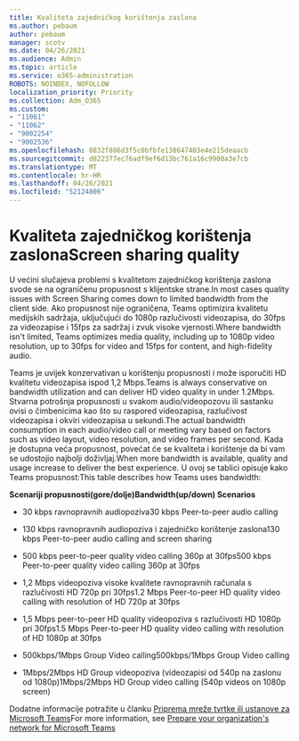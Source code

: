 ```yaml
---
title: Kvaliteta zajedničkog korištenja zaslona
ms.author: pebaum
author: pebaum
manager: scotv
ms.date: 04/26/2021
ms.audience: Admin
ms.topic: article
ms.service: o365-administration
ROBOTS: NOINDEX, NOFOLLOW
localization_priority: Priority
ms.collection: Adm_O365
ms.custom:
- "11061"
- "11062"
- "9002254"
- "9002536"
ms.openlocfilehash: 0832f886d3f5c0bfbfe138647403e4e215deaacb
ms.sourcegitcommit: d822377ec76adf9ef6d13bc761a16c9900a3e7cb
ms.translationtype: MT
ms.contentlocale: hr-HR
ms.lasthandoff: 04/26/2021
ms.locfileid: "52124806"
---
```

# <a name="screen-sharing-quality"></a><span data-ttu-id="b589d-102">Kvaliteta zajedničkog korištenja zaslona</span><span class="sxs-lookup"><span data-stu-id="b589d-102">Screen sharing quality</span></span>

<span data-ttu-id="b589d-103">U većini slučajeva problemi s kvalitetom zajedničkog korištenja zaslona svode se na ograničenu propusnost s klijentske strane.</span><span class="sxs-lookup"><span data-stu-id="b589d-103">In most cases quality issues with Screen Sharing comes down to limited bandwidth from the client side.</span></span>  <span data-ttu-id="b589d-104">Ako propusnost nije ograničena, Teams optimizira kvalitetu medijskih sadržaja, uključujući do 1080p razlučivosti videozapisa, do 30fps za videozapise i 15fps za sadržaj i zvuk visoke vjernosti.</span><span class="sxs-lookup"><span data-stu-id="b589d-104">Where bandwidth isn't limited, Teams optimizes media quality, including up to 1080p video resolution, up to 30fps for video and 15fps for content, and high-fidelity audio.</span></span>

<span data-ttu-id="b589d-105">Teams je uvijek konzervativan u korištenju propusnosti i može isporučiti HD kvalitetu videozapisa ispod 1,2 Mbps.</span><span class="sxs-lookup"><span data-stu-id="b589d-105">Teams is always conservative on bandwidth utilization and can deliver HD video quality in under 1.2Mbps.</span></span> <span data-ttu-id="b589d-106">Stvarna potrošnja propusnosti u svakom audio/videopozovu ili sastanku ovisi o čimbenicima kao što su raspored videozapisa, razlučivost videozapisa i okviri videozapisa u sekundi.</span><span class="sxs-lookup"><span data-stu-id="b589d-106">The actual bandwidth consumption in each audio/video call or meeting vary based on factors such as video layout, video resolution, and video frames per second.</span></span> <span data-ttu-id="b589d-107">Kada je dostupna veća propusnost, povećat će se kvaliteta i korištenje da bi vam se udostojio najbolji doživljaj.</span><span class="sxs-lookup"><span data-stu-id="b589d-107">When more bandwidth is available, quality and usage increase to deliver the best experience.</span></span> <span data-ttu-id="b589d-108">U ovoj se tablici opisuje kako Teams propusnost:</span><span class="sxs-lookup"><span data-stu-id="b589d-108">This table describes how Teams uses bandwidth:</span></span>

<span data-ttu-id="b589d-109">**Scenariji propusnosti(gore/dolje)**</span><span class="sxs-lookup"><span data-stu-id="b589d-109">**Bandwidth(up/down) Scenarios**</span></span>

- <span data-ttu-id="b589d-110">30 kbps ravnopravnih audiopoziva</span><span class="sxs-lookup"><span data-stu-id="b589d-110">30 kbps Peer-to-peer audio calling</span></span>

- <span data-ttu-id="b589d-111">130 kbps ravnopravnih audiopoziva i zajedničko korištenje zaslona</span><span class="sxs-lookup"><span data-stu-id="b589d-111">130 kbps Peer-to-peer audio calling and screen sharing</span></span>

- <span data-ttu-id="b589d-112">500 kbps peer-to-peer quality video calling 360p at 30fps</span><span class="sxs-lookup"><span data-stu-id="b589d-112">500 kbps Peer-to-peer quality video calling 360p at 30fps</span></span>

- <span data-ttu-id="b589d-113">1,2 Mbps videopoziva visoke kvalitete ravnopravnih računala s razlučivosti HD 720p pri 30fps</span><span class="sxs-lookup"><span data-stu-id="b589d-113">1.2 Mbps Peer-to-peer HD quality video calling with resolution of HD 720p at 30fps</span></span>

- <span data-ttu-id="b589d-114">1,5 Mbps peer-to-peer HD quality videopoziva s razlučivosti HD 1080p pri 30fps</span><span class="sxs-lookup"><span data-stu-id="b589d-114">1.5 Mbps Peer-to-peer HD quality video calling with resolution of HD 1080p at 30fps</span></span>

- <span data-ttu-id="b589d-115">500kbps/1Mbps Group Video calling</span><span class="sxs-lookup"><span data-stu-id="b589d-115">500kbps/1Mbps Group Video calling</span></span>

- <span data-ttu-id="b589d-116">1Mbps/2Mbps HD Group videopoziva (videozapisi od 540p na zaslonu od 1080p)</span><span class="sxs-lookup"><span data-stu-id="b589d-116">1Mbps/2Mbps HD Group video calling (540p videos on 1080p screen)</span></span>

<span data-ttu-id="b589d-117">Dodatne informacije potražite u članku [Priprema mreže tvrtke ili ustanove za Microsoft Teams](https://docs.microsoft.com/microsoftteams/prepare-network#bandwidth-requirements)</span><span class="sxs-lookup"><span data-stu-id="b589d-117">For more information, see [Prepare your organization's network for Microsoft Teams](https://docs.microsoft.com/microsoftteams/prepare-network#bandwidth-requirements)</span></span>